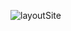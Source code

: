 ![layoutSite](https://github.com/GbrlSouza/igrejajesusoleaodatribodejuda/blob/main/screencapture-gbrlsouza-github-io-igrejajesusoleaodatribodejuda-2025-07-07-22_31_47.png)
